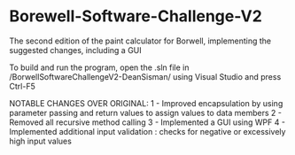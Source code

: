 # Borewell-Software-Challenge-V2
The second edition of the paint calculator for Borwell, implementing the suggested changes, including a GUI

To build and run the program, open the .sln file in /BorwellSoftwareChallengeV2-DeanSisman/ using Visual Studio and press Ctrl-F5

NOTABLE CHANGES OVER ORIGINAL:
1 - Improved encapsulation by using parameter passing and return values to assign values to data members
2 - Removed all recursive method calling
3 - Implemented a GUI using WPF
4 - Implemented additional input validation : checks for negative or excessively high input values
